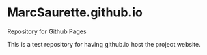 # MarcSaurette.github.io
Repository for Github Pages

This is a test repository for having github.io host the project website. 
